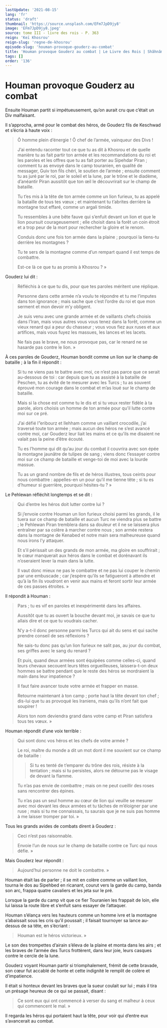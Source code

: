 ```yaml
---
lastUpdate: '2021-08-15'
lang: 'fr'
status: 'draft'
thumbnail: 'https://source.unsplash.com/EFm7JpD9jy8'
image: 'EFm7JpD9jy8.jpeg'
source: tome III - livre des rois - P. 363
reign: 'Keï Khosrou'
reign-slug: 'regne-de-khosrou'
episode-slug: 'houman-provoque-gouderz-au-combat'
title: 'Houman provoque Gouderz au combat | Le Livre des Rois | Shâhnâmeh'
tags: []
order: '136'
---
```


<!-- LTeX: language=fr -->

# Houman provoque Gouderz au combat

Ensuite Houman partit si impétueusement, qu’on aurait cru que c’était un Div malfaisant.

Il s’approcha, armé pour le combat des héros, de Gouderz fils de Keschwad et s’écria à haute voix :

> Ô homme plein d’énergie ! Ô chef de l’armée, vainqueur des Divs !
>
> J’ai entendu raconter tout ce que tu as dit à Khosrou et de quelle manière tu as fait partir ton armée et les recommandations du roi et les paroles et les offres que tu as fait porter au Sipehdar Piran ; comment tu as envoyé dans le camp touranien, en qualité de messager, Guiv ton fils chéri, le soutien de l’armée ; ensuite comment tu as juré par le roi, par le soleil et la lune, par le trône et le diadème, d’anéantir Piran aussitôt que ton œil le découvrirait sur le champ de bataille.
>
> Tu t’es mis à la tête de ton armée comme un lion furieux, tu as appelé la bataille de tous tes vœux ; et maintenant tu t’abrites derrière la montagne tout effaré, comme un argali timide.
>
> Tu ressembles à une bête fauve qui s’enfuit devant un lion et que le lion poursuit courageusement ; elle choisit dans la forêt un coin étroit et a trop peur de la mort pour rechercher la gloire et le renom.
>
> Conduis donc une fois ton armée dans la plaine ; pourquoi la tiens-tu derrière les montagnes ?
>
> Tu te sers de la montagne comme d’un rempart quand il est temps de combattre.
>
> Est-ce là ce que tu as promis à Khosrou ? »

Gouderz lui dit :

> Réfléchis à ce que tu dis, pour que tes paroles méritent une réplique.
>
> Personne dans cette armée n’a voulu te répondre et tu me l’imputes dans ton ignorance ; mais sache que c’est l’ordre du roi et que mon serment et mon devoir m’y obligent.
>
> Je suis venu avec une grande armée et de vaillants chefs choisis dans l’Iran, mais vous autres vous vous tenez dans la forêt, comme un vieux renard qui a peur du chasseur ; vous vous fiez aux ruses et aux artifices, mais vous fuyez les massues, les lances et les lacets.
>
> Ne fais pas le brave, ne nous provoque pas, car le renard ne se hasarde pas contre le lion. »

À ces paroles de Gouderz, Houman bondit comme un lion sur le champ de bataille ; à la fin il répondit :

> Si tu ne viens pas te battre avec moi, ce n’est pas parce que ce serait au-dessous de toi : car depuis que tu as assisté à la bataille de Peschen, tu as évité de te mesurer avec les Turcs ; tu as souvent éprouvé mon courage dans le combat et m’as loué sur le champ de bataille.
>
> Mais si la chose est comme tu le dis et si tu veux rester fidèle à ta parole, alors choisis un homme de ton armée pour qu’il lutte contre moi sur ce pré.
>
> J’ai défié l”eribourz et llehham comme un vaillant crocodile, j’ai traversé toute ton armée ; mais aucun des héros ne s’est avancé contre moi, car Gouderz leur liait les mains et ce qu’ils me disaient ne valait pas la peine d’être écouté.
>
> Tu es l’homme qui dit qu’au jour du combat il couvrira avec son épée la montagne jaunâtre de tulipes de sang ; viens donc t’essayer contre moi sur ce champ de bataille et venge-toi de moi avec la lourde massue.
>
> Tu as un grand nombre de fils et de héros illustres, tous ceints pour nous combattre : appelles-en un pour qu’il me tienne tête ; si tu es d’humeur si guerrière, pourquoi hésites-tu ? »

Le Pehlewan réfléchit longtemps et se dit :

> Qui d’entre les héros doit lutter contre lui ?
>
> Si j’envoie contre Houman un lion furieux choisi parmi les grands, il le tuera sur ce champ de bataille et aucun Turc ne viendra plus se battre ; le Pehlewan Piran tremblera dans sa douleur et il ne se laissera plus entraîner par sa colère à marcher contre nous ; son armée restera dans la montagne de Kenabed et notre main sera malheureuse quand nous irons l’y attaquer.
>
> Et s’il périssait un des grands de mon armée, ma gloire en souffrirait ; le cœur manquerait aux héros dans le combat et dorénavant ils n’oseraient lever la main dans la lutte.
>
> Il vaut donc mieux ne pas le combattre et ne pas lui couper le chemin par une embuscade ; car j’espère qu’ils se fatigueront à attendre et qu’à la fin ils voudront en venir aux mains et feront sortir leur armée de ces passes étroites. »

Il répondit à Houman :

> Pars ; tu es vif en paroles et inexpérimenté dans les affaires.
>
> Aussitôt que tu as ouvert la bouche devant moi, je savais ce que tu allais dire et ce que tu voudrais cacher.
>
> N’y a-t-il donc personne parmi les Turcs qui ait du sens et qui sache prendre conseil de ses réflexions ?
>
> Ne sais-tu donc pas qu’un lion furieux ne salit pas, au jour du combat, ses griffes avec le sang du renard ?
>
> Et puis, quand deux armées sont équipées comme celles-ci, quand leurs chevaux secouent leurs têtes orgueilleuses, laissera-t-on deux hommes se battre pendant que le reste des héros se mordraient la main dans leur impatience ?
>
> Il faut faire avancer toute votre armée et frapper en masse.
>
> Retourne maintenant à ton camp ; porte haut la tête devant ton chef ; dis-lui que tu as provoqué les Iraniens, mais qu’ils n’ont fait que soupirer !
>
> Alors ton nom deviendra grand dans votre camp et Piran satisfera tous tes vœux. »

Houman répondit d’une voix terrible :

> Qui sont donc vos héros et les chefs de votre armée ?
>
> Le roi, maître du monde a dit un mot dont il me souvient sur ce champ de bataille :
>
> > Si tu es tenté de t’emparer du trône des rois, résiste à la tentation ; mais si tu persistes, alors ne détourne pas le visage de devant la flamme.
>
> Tu n’as pas envie de combattre ; mais on ne peut cueillir des roses sans rencontrer des épines.
>
> Tu n’as pas un seul homme au cœur de lion qui veuille se mesurer avec moi devant les deux armées et tu tâches de m’éloigner par une ruse ; mais si tu me connaissais, tu saurais que je ne suis pas homme à me laisser tromper par toi. »

Tous les grands avides de combats dirent à Gouderz :

> Ceci n’est pas raisonnable.
>
> Envoie l’un de nous sur le champ de bataille contre ce Turc qui nous défie. »

Mais Gouderz leur répondit :

> Aujourd’hui personne ne doit le combattre. »

Houman était las de parler ; il se mit en colère comme un vaillant lion, tourna le dos au Sipehbed en ricanant, courut vers la garde du camp, banda son arc, frappa quatre cavaliers et les jeta sur le pré.

Lorsque la garde du camp vit que ce fier Touranien les frappait de loin, elle lui laissa la route libre et s’enfuit sans essayer de l’attaquer.

Houman s’élança vers les hauteurs comme un homme ivre et la montagne s’abaissait sous les cris qu’il poussait ; il faisait tournoyer sa lance au-dessus de sa tête, en s’écriant :

> Houman est le héros victorieux. »

Le son des trompettes d’airain s’éleva de la plaine et monta dans les airs ; et les braves de l’armée des Turcs frottèrent, dans leur joie, leurs casques contre le cercle de la lune.

Gouderz voyant Houman partir si triomphalement, frémit de cette bravade, son cœur fut accablé de honte et cette indignité le remplit de colère et d’impatience.

Il était si honteux devant les braves que la sueur coulait sur lui ; mais il tira un présage heureux de ce qui se passait, disant :

> Ce sont eux qui ont commencé à verser du sang et malheur à ceux qui commencent le mal. »

Il regarda les héros qui portaient haut la tête, pour voir qui d’entre eux s’avancerait au combat.
